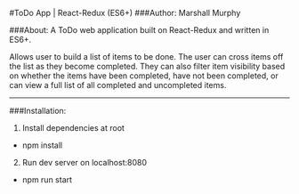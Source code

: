 #ToDo App | React-Redux (ES6+)
###Author: Marshall Murphy


###About:
A ToDo web application built on React-Redux and written in ES6+.

Allows user to build a list of items to be done.
The user can cross items off the list as they become completed. They can also filter item visibility based on whether the items have been completed, have not been completed, or can view a full list of all completed and uncompleted items.

---

###Installation:
1. Install dependencies at root
  * npm install

2. Run dev server on localhost:8080
  * npm run start
